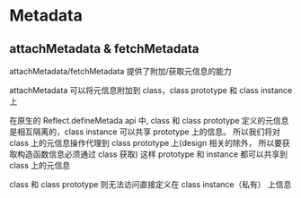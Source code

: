 # Metadata

## attachMetadata & fetchMetadata

attachMetadata/fetchMetadata 提供了附加/获取元信息的能力

attachMetadata 可以将元信息附加到 class，class prototype 和 class instance 上

在原生的 Reflect.defineMetada api 中, class 和 class prototype 定义的元信息是相互隔离的，class instance 可以共享 prototype 上的信息。
所以我们将对 class 上的元信息操作代理到 class prototype 上(design 相关的除外， 所以要获取构造函数信息必须通过 class 获取)
这样 prototype 和 instance 都可以共享到 class 上的元信息

class 和 class prototype 则无法访问直接定义在 class instance（私有） 上信息
